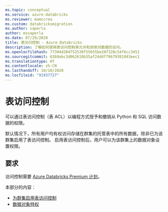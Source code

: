 ```yaml
---
ms.topic: conceptual
ms.service: azure-databricks
ms.reviewer: mamccrea
ms.custom: databricksmigration
ms.author: saperla
author: mssaperla
ms.date: 07/29/2020
title: 表访问控制 - Azure Databricks
description: 了解如何使用表访问控制来允许和拒绝对数据的访问。
ms.openlocfilehash: 77304d204f52538f55655be20f328c54f6cc3451
ms.sourcegitcommit: 63b9abc3d062616b35af24ddf79679381043eec1
ms.translationtype: HT
ms.contentlocale: zh-CN
ms.lasthandoff: 10/10/2020
ms.locfileid: "91937727"
---
```

# <a name="table-access-control"></a>表访问控制

可以通过表访问控制（表 ACL）以编程方式授予和撤销从 Python 和 SQL 访问数据的权限。

默认情况下，所有用户均有权访问存储在群集的托管表中的所有数据，除非已为该群集启用了表访问控制。 启用表访问控制后，用户可以为该群集上的数据对象设置权限。

## <a name="requirements"></a>要求

访问控制需要 [Azure Databricks Premium 计划](https://databricks.com/product/azure-pricing)。

本部分的内容：

* [为群集启用表访问控制](table-acl.md)
* [数据对象特权](object-privileges.md)